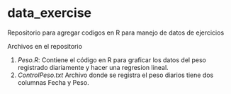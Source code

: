 data_exercise
=============

Repositorio para agregar codigos en R para manejo de datos de ejercicios

Archivos en el repositorio
1. *Peso.R*: Contiene el código en R para graficar los datos del peso registrado diariamente y hacer una regresion lineal.
2. *ControlPeso.txt* Archivo donde se registra el peso diarios tiene dos columnas Fecha y Peso.
